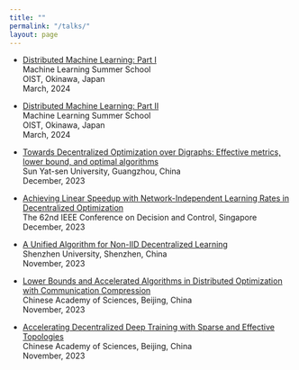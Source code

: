 ```yaml
---
title: ""
permalink: "/talks/"
layout: page
---
```


- [Distributed Machine Learning: Part I](https://github.com/kunyuan827/kunyuan827.github.io/raw/master/resources/talk/DistributedML-PartI[Okinawa].pdf) <br>
  Machine Learning Summer School <br>
  OIST, Okinawa, Japan  <br> 
  March, 2024 <br>

- [Distributed Machine Learning: Part II](https://github.com/kunyuan827/kunyuan827.github.io/raw/master/resources/talk/DistributedML-Part2[Okinawa].pdf) <br>
  Machine Learning Summer School <br>
  OIST, Okinawa, Japan  <br> 
  March, 2024 <br>

- [Towards Decentralized Optimization over Digraphs: Effective metrics, lower bound, and optimal algorithms](https://github.com/kunyuan827/kunyuan827.github.io/raw/master/resources/talk/column_digraphs.pdf) <br>
  Sun Yat-sen University, Guangzhou, China  <br> 
  December, 2023 <br>

- [Achieving Linear Speedup with Network-Independent Learning Rates in Decentralized Optimization](https://github.com/kunyuan827/kunyuan827.github.io/raw/master/resources/talk/Network_independent_learning_rate[CDC2023].pdf) <br>
  The 62nd IEEE Conference on Decision and Control, Singapore  <br> 
  December, 2023 <br>

- [A Unified Algorithm for Non-IID Decentralized Learning](https://github.com/kunyuan827/kunyuan827.github.io/raw/master/resources/talk/Unified_Decentralized_Learning[Shenzhen].pdf) <br>
  Shenzhen University, Shenzhen, China  <br> 
  November, 2023 <br>


- [Lower Bounds and Accelerated Algorithms in Distributed Optimization with Communication Compression](https://github.com/kunyuan827/kunyuan827.github.io/raw/master/resources/talk/OptimalCompression[CAS].pdf) <br>
  Chinese Academy of Sciences, Beijing, China  <br> 
  November, 2023 <br>

- [Accelerating Decentralized Deep Training with Sparse and Effective Topologies](https://github.com/kunyuan827/kunyuan827.github.io/raw/master/resources/talk/Topologies_for_decentralized_deep_learning[CAS].pdf) <br>
  Chinese Academy of Sciences, Beijing, China  <br> 
  November, 2023 <br>
